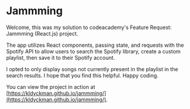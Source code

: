 # Jammming

Welcome, this was my solution to codeacademy's Feature Request: Jammming (React.js) project.

The app utilizes React components, passing state, and requests with the Spotify API to allow users to search the Spotify library, create a custom playlist, then save it to their Spotify account.

I opted to only display songs not currently present in the playlist in the search results. I hope that you find this helpful. Happy coding.

You can view the project in action at [https://kldyckman.github.io/jammming/](https://kldyckman.github.io/jammming/).